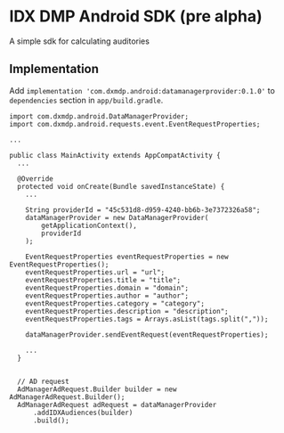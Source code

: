 # IDX DMP Android SDK (pre alpha)

A simple sdk for calculating auditories

## Implementation

Add `implementation 'com.dxmdp.android:datamanagerprovider:0.1.0'` to `dependencies` section in `app/build.gradle`.

```
import com.dxmdp.android.DataManagerProvider;
import com.dxmdp.android.requests.event.EventRequestProperties;

...

public class MainActivity extends AppCompatActivity {
  ...

  @Override
  protected void onCreate(Bundle savedInstanceState) {
    ...

    String providerId = "45c531d8-d959-4240-bb6b-3e7372326a58";
    dataManagerProvider = new DataManagerProvider(
        getApplicationContext(),
        providerId
    );

    EventRequestProperties eventRequestProperties = new EventRequestProperties();
    eventRequestProperties.url = "url";
    eventRequestProperties.title = "title";
    eventRequestProperties.domain = "domain";
    eventRequestProperties.author = "author";
    eventRequestProperties.category = "category";
    eventRequestProperties.description = "description";
    eventRequestProperties.tags = Arrays.asList(tags.split(","));

    dataManagerProvider.sendEventRequest(eventRequestProperties);
    
    ...
  }


  // AD request
  AdManagerAdRequest.Builder builder = new AdManagerAdRequest.Builder();
  AdManagerAdRequest adRequest = dataManagerProvider
      .addIDXAudiences(builder)
      .build();
```
